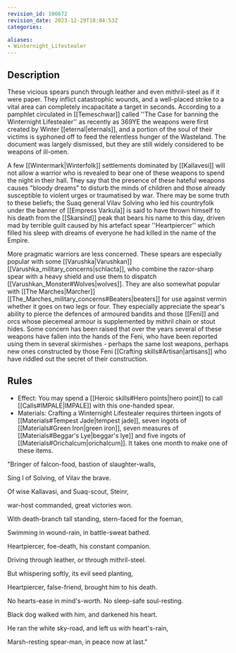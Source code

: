 ```yaml
---
revision_id: 106672
revision_date: 2023-12-29T18:04:53Z
categories:

aliases:
- Winternight_Lifestealer
---
```



## Description
These vicious spears punch through leather and even mithril-steel as if it were paper. They inflict catastrophic wounds, and a well-placed strike to a vital area can completely incapacitate a target in seconds. According to a pamphlet circulated in [[Temeschwar]] called ''The Case for banning the Winternight Lifestealer'' as recently as 369YE the weapons were first created by Winter [[eternal|eternals]], and a portion of the soul of their victims is syphoned off to feed the relentless hunger of the Wasteland. The document was largely dismissed, but they are still widely considered to be weapons of ill-omen. 

A few [[Wintermark|Winterfolk]] settlements dominated by [[Kallavesi]] will not allow a warrior who is revealed to bear one of these weapons to spend the night in their hall. They say that the presence of these hateful weapons causes "bloody dreams" to disturb the minds of children and those already susceptible to violent urges or traumatised by war. There may be some truth to these beliefs; the Suaq general Vilav Solving who led his countryfolk under the banner of [[Empress Varkula]] is said to have thrown himself to his death from the [[Skarsind]] peak that bears his name to this day, driven mad by terrible guilt caused by his artefact spear ''Heartpiercer'' which filled his sleep with dreams of everyone he had killed in the name of the Empire.

More pragmatic warriors are less concerned. These spears are especially popular with some [[Varushka|Varushkan]] [[Varushka_military_concerns|schlacta]], who combine the razor-sharp spear with a heavy shield and use them to dispatch [[Varushkan_Monster#Wolves|wolves]]. They are also somewhat popular with [[The Marches|Marcher]] [[The_Marches_military_concerns#Beaters|beaters]] for use against vermin whether it goes on two legs or four. They especially appreciate the spear's ability to pierce the defences of armoured bandits and those [[Feni]] and orcs whose piecemeal armour is supplemented by mithril chain or stout hides. Some concern has been raised that over the years several of these weapons have fallen into the hands of the Feni, who have been reported using them in several skirmishes - perhaps the same lost weapons, perhaps new ones constructed by those Feni [[Crafting skills#Artisan|artisans]] who have riddled out the secret of their construction.

## Rules

* Effect: You may spend a [[Heroic skills#Hero points|hero point]] to call [[Calls#IMPALE|IMPALE]] with this one-handed spear.
* Materials: Crafting a Winternight Lifestealer requires thirteen ingots of [[Materials#Tempest Jade|tempest jade]], seven ingots of [[Materials#Green Iron|green iron]], seven measures of [[Materials#Beggar's Lye|beggar's lye]] and five ingots of [[Materials#Orichalcum|orichalcum]]. It takes one month to make one of these items.

"Bringer of falcon-food, bastion of slaughter-walls,

Sing I of Solving, of Vilav the brave.


Of wise Kallavasi, and Suaq-scout, Steinr, 

war-host commanded, great victories won.


With death-branch tall standing, stern-faced for the foeman, 

Swimming in wound-rain, in battle-sweat bathed.


Heartpiercer, foe-death, his constant companion.

Driving through leather, or through mithril-steel.


But whispering softly, its evil seed planting,

Heartpiercer, false-friend, brought him to his death.


No hearts-ease in mind's-worth. No sleep-safe soul-resting. 

Black dog walked with him, and darkened his heart.


He ran the white sky-road, and left us with heart's-rain,

Marsh-resting spear-man, in peace now at last."